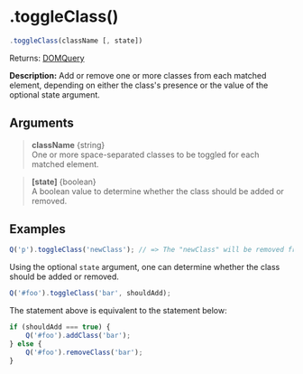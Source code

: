 # .toggleClass()

```js
.toggleClass(className [, state])
```

Returns: [DOMQuery](../README.md#domquery-q)

**Description:** Add or remove one or more classes from each matched element, depending on either the class's presence or the value of the optional state argument.

## Arguments

> **className** {string}<br>
> One or more space-separated classes to be toggled for each matched element.

> **[state]** {boolean}<br>
> A boolean value to determine whether the class should be added or removed.

## Examples

```js
Q('p').toggleClass('newClass'); // => The "newClass" will be removed from any "p" elements that already have it and will be added to those that don't.
```

Using the optional ```state``` argument, one can determine whether the class should be added or removed.

```js
Q('#foo').toggleClass('bar', shouldAdd);
```

The statement above is equivalent to the statement below:

```js
if (shouldAdd === true) {
    Q('#foo').addClass('bar');
} else {
    Q('#foo').removeClass('bar');
}
```
